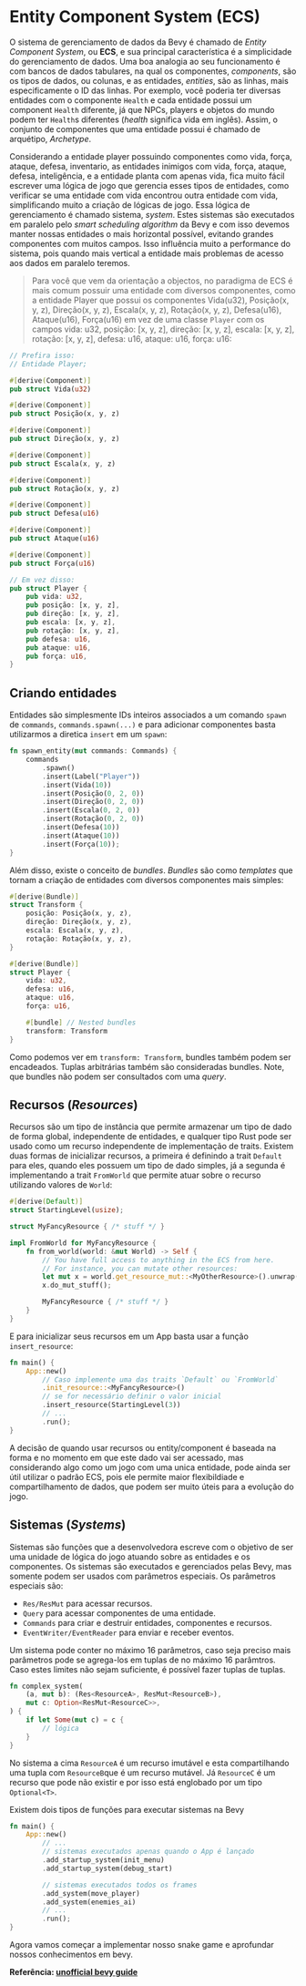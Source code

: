# Entity Component System (ECS)

O sistema de gerenciamento de dados da Bevy é chamado de *Entity Component System*, ou **ECS**, e sua principal característica é a simplicidade do gerenciamento de dados. Uma boa analogia ao seu funcionamento é com bancos de dados tabulares, na qual os componentes, *components*, são os tipos de dados, ou colunas, e as entidades, *entities*, são as linhas, mais especificamente o ID das linhas. Por exemplo, você poderia ter diversas entidades com o componente `Health` e cada entidade possui um component `Health` diferente, já que NPCs, players e objetos do mundo podem ter `Health`s diferentes (*health* significa vida em inglês). Assim, o conjunto de componentes que uma entidade possui é chamado de arquétipo, *Archetype*.

Considerando a entidade player possuindo componentes como vida, força, ataque, defesa, inventario, as entidades inimigos com vida, força, ataque, defesa, inteligência, e a entidade planta com apenas vida, fica muito fácil escrever uma lógica de jogo que gerencia esses tipos de entidades, como verificar se uma entidade com vida encontrou outra entidade com vida, simplificando muito a criação de lógicas de jogo. Essa lógica de gerenciamento é chamado sistema, *system*. Estes sistemas são executados em paralelo pelo *smart scheduling algorithm* da Bevy e com isso devemos manter nossas entidades o mais horizontal possível, evitando grandes componentes com muitos campos. Isso influência muito a performance do sistema, pois quando mais vertical a entidade mais problemas de acesso aos dados em paralelo teremos.

> Para você que vem da orientação a objectos, no paradigma de ECS é mais comum possuir uma entidade com diversos componentes, como a entidade Player que possui os componentes Vida(u32), Posição(x, y, z), Direção(x, y, z), Escala(x, y, z), Rotação(x, y, z), Defesa(u16), Ataque(u16), Força(u16) em vez de uma classe `Player` com os campos vida: u32, posição: [x, y, z], direção: [x, y, z], escala: [x, y, z], rotação: [x, y, z], defesa: u16, ataque: u16, força: u16:

```rust
// Prefira isso:
// Entidade Player;

#[derive(Component)]
pub struct Vida(u32)

#[derive(Component)]
pub struct Posição(x, y, z)

#[derive(Component)]
pub struct Direção(x, y, z)

#[derive(Component)]
pub struct Escala(x, y, z)

#[derive(Component)]
pub struct Rotação(x, y, z)

#[derive(Component)]
pub struct Defesa(u16)

#[derive(Component)]
pub struct Ataque(u16)

#[derive(Component)]
pub struct Força(u16)

// Em vez disso:
pub struct Player {
    pub vida: u32, 
    pub posição: [x, y, z], 
    pub direção: [x, y, z], 
    pub escala: [x, y, z], 
    pub rotação: [x, y, z], 
    pub defesa: u16, 
    pub ataque: u16, 
    pub força: u16,
}

```

## Criando entidades

Entidades são simplesmente IDs inteiros associados a um comando `spawn` de `commands`, `commands.spawn(...)` e para adicionar componentes basta utilizarmos a diretica `insert` em um `spawn`:

```rust
fn spawn_entity(mut commands: Commands) {
    commands
        .spawn()
        .insert(Label("Player"))
        .insert(Vida(10))
        .insert(Posição(0, 2, 0))
        .insert(Direção(0, 2, 0))
        .insert(Escala(0, 2, 0))
        .insert(Rotação(0, 2, 0))
        .insert(Defesa(10))
        .insert(Ataque(10))
        .insert(Força(10));
}
```

Além disso, existe o conceito de *bundles*. *Bundles* são como *templates* que tornam a criação de entidades com diversos componentes mais simples:

```rust
#[derive(Bundle)]
struct Transform {
    posição: Posição(x, y, z),
    direção: Direção(x, y, z),
    escala: Escala(x, y, z),
    rotação: Rotação(x, y, z),
}

#[derive(Bundle)]
struct Player {
    vida: u32, 
    defesa: u16, 
    ataque: u16, 
    força: u16,

    #[bundle] // Nested bundles
    transform: Transform
}
```

Como podemos ver em `transform: Transform`, bundles também podem ser encadeados. Tuplas arbitrárias também são consideradas bundles. Note, que bundles não podem ser consultados com uma *query*.

## Recursos (*Resources*)

Recursos são um tipo de instância que permite armazenar um tipo de dado de forma global, independente de entidades, e qualquer tipo Rust pode ser usado como um recurso independente de implementação de traits. Existem duas formas de inicializar recursos, a primeira é definindo a trait `Default` para eles, quando eles possuem um tipo de dado simples, já a segunda é implementando a trait `FromWorld` que permite atuar sobre o recurso utilizando valores de `World`:

```rust
#[derive(Default)]
struct StartingLevel(usize);

struct MyFancyResource { /* stuff */ }

impl FromWorld for MyFancyResource {
    fn from_world(world: &mut World) -> Self {
        // You have full access to anything in the ECS from here.
        // For instance, you can mutate other resources:
        let mut x = world.get_resource_mut::<MyOtherResource>().unwrap();
        x.do_mut_stuff();

        MyFancyResource { /* stuff */ }
    }
}
```

E para inicializar seus recursos em um App basta usar a função `insert_resource`:

```rust
fn main() {
    App::new()
        // Caso implemente uma das traits `Default` ou `FromWorld`
        .init_resource::<MyFancyResource>()
        // se for necessário definir o valor inicial
        .insert_resource(StartingLevel(3))
        // ...
        .run();
}
```

A decisão de quando usar recursos ou entity/component é baseada na forma e no momento em que este dado vai ser acessado, mas considerando algo como um jogo com uma unica entidade, pode ainda ser útil utilizar o padrão ECS, pois ele permite maior flexibildiade e compartilhamento de dados, que podem ser muito úteis para a evolução do jogo.

## Sistemas (*Systems*)

Sistemas são funções que a desenvolvedora escreve com o objetivo de ser uma unidade de lógica do jogo atuando sobre as entidades e os componentes. Os sistemas são executados e gerenciados pelas Bevy, mas somente podem ser usados com parâmetros especiais. Os parâmetros especiais são:
* `Res/ResMut` para acessar recursos.
* `Query` para acessar componentes de uma entidade.
* `Commands` para criar e destruir entidades, componentes e recursos.
* `EventWriter/EventReader` para enviar e receber eventos.

Um sistema pode conter no máximo 16 parâmetros, caso seja preciso mais parâmetros pode se agrega-los em tuplas de no máximo 16 parâmtros. Caso estes limites não sejam suficiente, é possível fazer tuplas de tuplas.

```rust
fn complex_system(
    (a, mut b): (Res<ResourceA>, ResMut<ResourceB>),
    mut c: Option<ResMut<ResourceC>>,
) {
    if let Some(mut c) = c {
        // lógica
    }
}
```

No sistema a cima `ResourceA` é um recurso imutável e esta compartilhando uma tupla com `ResourceB`que é um recurso mutável. Já `ResourceC` é um recurso que pode não existir e por isso está englobado por um tipo `Optional<T>`.

Existem dois tipos de funções para executar sistemas na Bevy

```rust
fn main() {
    App::new()
        // ...
        // sistemas executados apenas quando o App é lançado
        .add_startup_system(init_menu)
        .add_startup_system(debug_start)

        // sistemas executados todos os frames
        .add_system(move_player)
        .add_system(enemies_ai)
        // ...
        .run();
}
```

Agora vamos começar a implementar nosso snake game e aprofundar nossos conhecimentos em bevy.

**Referência: [unofficial bevy guide](https://bevy-cheatbook.github.io/programming.html)**
